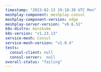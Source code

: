 ```yaml
---
timestamp: "2023-02-13 19:18:39 UTC Mon"
meshplay-component: meshplay-consul
meshplay-component-version: edge
meshplay-server-version: "v0.6.51"
k8s-distro: minikube
k8s-version: "v1.23.13"
service-mesh: Consul
service-mesh-version: "v1.0.4"
tests:
  consul-client: null
  consul-server:  null
overall-status: "failing"
---
```

